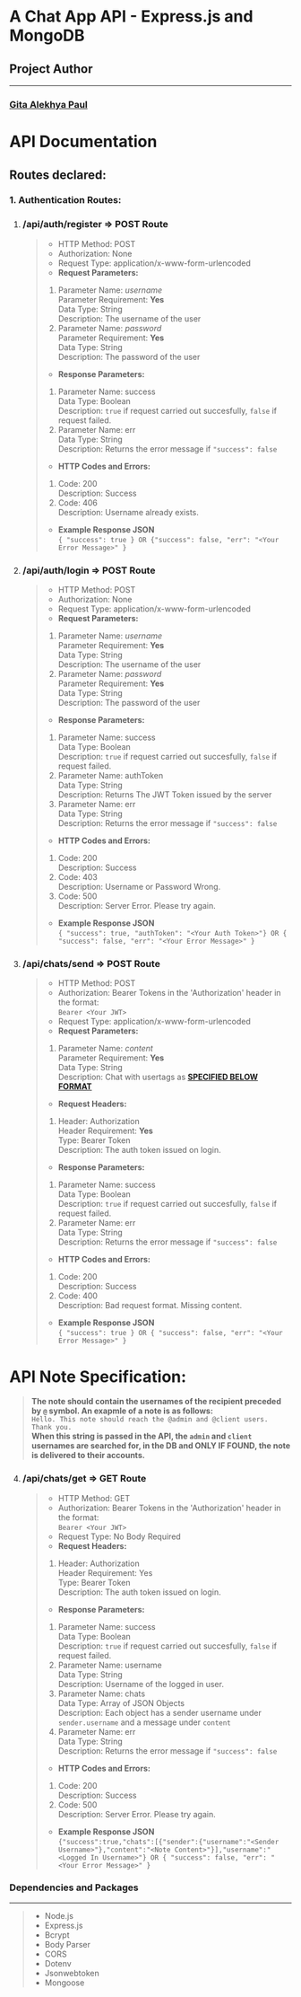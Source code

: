 # **A Chat App API - Express.js and MongoDB**

## **Project Author**

---

### **[Gita Alekhya Paul](https://github.com/gitaalekhyapaul)**

# **API Documentation**

## **Routes declared:**

### **1. Authentication Routes:**

1.  ### **/api/auth/register => POST Route**

    > - HTTP Method: POST
    > - Authorization: None
    > - Request Type: application/x-www-form-urlencoded
    > - **Request Parameters:**
    >
    > 1. Parameter Name: _username_  
    >    Parameter Requirement: **Yes**  
    >    Data Type: String  
    >    Description: The username of the user
    > 2. Parameter Name: _password_  
    >    Parameter Requirement: **Yes**  
    >    Data Type: String  
    >    Description: The password of the user
    >
    > - **Response Parameters:**
    >
    > 1. Parameter Name: success  
    >    Data Type: Boolean  
    >    Description: `true` if request carried out succesfully, `false` if request failed.
    > 2. Parameter Name: err  
    >    Data Type: String  
    >    Description: Returns the error message if `"success": false`
    >
    > - **HTTP Codes and Errors:**
    >
    > 1. Code: 200  
    >    Description: Success
    > 2. Code: 406  
    >    Description: Username already exists.
    >
    > - **Example Response JSON**  
    >    `{ "success": true } OR {"success": false, "err": "<Your Error Message>" }`

2.  ### **/api/auth/login => POST Route**

    > - HTTP Method: POST
    > - Authorization: None
    > - Request Type: application/x-www-form-urlencoded
    > - **Request Parameters:**
    >
    > 1. Parameter Name: _username_  
    >    Parameter Requirement: **Yes**  
    >    Data Type: String  
    >    Description: The username of the user
    > 2. Parameter Name: _password_  
    >    Parameter Requirement: **Yes**  
    >    Data Type: String  
    >    Description: The password of the user
    >
    > - **Response Parameters:**
    >
    > 1. Parameter Name: success  
    >    Data Type: Boolean  
    >    Description: `true` if request carried out succesfully, `false` if request failed.
    > 2. Parameter Name: authToken  
    >    Data Type: String  
    >    Description: Returns The JWT Token issued by the server
    > 3. Parameter Name: err  
    >    Data Type: String  
    >    Description: Returns the error message if `"success": false`
    >
    > - **HTTP Codes and Errors:**
    >
    > 1. Code: 200  
    >    Description: Success
    > 2. Code: 403  
    >    Description: Username or Password Wrong.
    > 3. Code: 500  
    >    Description: Server Error. Please try again.
    >
    > - **Example Response JSON**  
    >    `{ "success": true, "authToken": "<Your Auth Token>"} OR { "success": false, "err": "<Your Error Message>" }`

3.  ### **/api/chats/send => POST Route**
    > - HTTP Method: POST
    > - Authorization: Bearer Tokens in the 'Authorization' header in the format:  
    >   `Bearer <Your JWT>`
    > - Request Type: application/x-www-form-urlencoded
    > - **Request Parameters:**
    >
    > 1. Parameter Name: _content_  
    >    Parameter Requirement: **Yes**  
    >    Data Type: String  
    >    Description: Chat with usertags as [**SPECIFIED BELOW FORMAT**](##api-note-content-specification)
    >
    > - **Request Headers:**
    >
    > 1. Header: Authorization  
    >    Header Requirement: **Yes**  
    >    Type: Bearer Token  
    >    Description: The auth token issued on login.
    >
    > - **Response Parameters:**
    >
    > 1. Parameter Name: success  
    >    Data Type: Boolean  
    >    Description: `true` if request carried out succesfully, `false` if request failed.
    > 2. Parameter Name: err  
    >    Data Type: String  
    >    Description: Returns the error message if `"success": false`
    >
    > - **HTTP Codes and Errors:**
    >
    > 1. Code: 200  
    >    Description: Success
    > 2. Code: 400  
    >    Description: Bad request format. Missing content.
    >
    > - **Example Response JSON**  
    >    `{
        "success": true } OR
    {
    "success": false,
    "err": "<Your Error Message>"
    }`

# **API Note Specification:**

> **The note should contain the usernames of the recipient preceded by `@` symbol. An exapmle of a note is as follows:**  
> `Hello. This note should reach the @admin and @client users. Thank you.`  
> **When this string is passed in the API, the `admin` and `client` usernames are searched for, in the DB and **ONLY IF FOUND**, the note is delivered to their accounts.**

4.  ### **/api/chats/get => GET Route**
    > - HTTP Method: GET
    > - Authorization: Bearer Tokens in the 'Authorization' header in the format:  
    >   `Bearer <Your JWT>`
    > - Request Type: No Body Required
    > - **Request Headers:**
    >
    > 1. Header: Authorization  
    >    Header Requirement: Yes  
    >    Type: Bearer Token  
    >    Description: The auth token issued on login.
    >
    > - **Response Parameters:**
    >
    > 1. Parameter Name: success  
    >    Data Type: Boolean  
    >    Description: `true` if request carried out succesfully, `false` if request failed.
    > 2. Parameter Name: username  
    >    Data Type: String  
    >    Description: Username of the logged in user.
    > 3. Parameter Name: chats  
    >    Data Type: Array of JSON Objects  
    >    Description: Each object has a sender username under `sender.username` and a message under `content`
    > 4. Parameter Name: err  
    >    Data Type: String  
    >    Description: Returns the error message if `"success": false`
    >
    > - **HTTP Codes and Errors:**
    >
    > 1. Code: 200  
    >    Description: Success
    > 2. Code: 500  
    >    Description: Server Error. Please try again.
    >
    > - **Example Response JSON**  
    >    `{"success":true,"chats":[{"sender":{"username":"<Sender Username>"},"content":"<Note Content>"}],"username":"<Logged In Username>"} OR { "success": false, "err": "<Your Error Message>" }`

### **Dependencies and Packages**

---

> - Node.js
> - Express.js
> - Bcrypt
> - Body Parser
> - CORS
> - Dotenv
> - Jsonwebtoken
> - Mongoose
